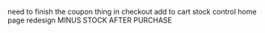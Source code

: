 need to finish the coupon thing in checkout
add to cart stock control
home page redesign
MINUS STOCK AFTER PURCHASE
